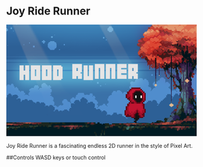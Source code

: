 # Joy Ride Runner

![LTS](stuff/cover.png)

Joy Ride Runner is a fascinating endless 2D runner in the style of Pixel Art.

##Controls
WASD keys or touch control
